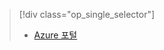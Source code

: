 > [!div class="op_single_selector"]
> * [Azure 포털](../articles/storage/common/storage-create-storage-account.md)
> 
> 

